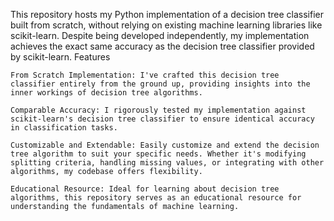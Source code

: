 This repository hosts my Python implementation of a decision tree classifier built from scratch, without relying on existing machine learning libraries like scikit-learn. Despite being developed independently, my implementation achieves the exact same accuracy as the decision tree classifier provided by scikit-learn.
Features

    From Scratch Implementation: I've crafted this decision tree classifier entirely from the ground up, providing insights into the inner workings of decision tree algorithms.

    Comparable Accuracy: I rigorously tested my implementation against scikit-learn's decision tree classifier to ensure identical accuracy in classification tasks.

    Customizable and Extendable: Easily customize and extend the decision tree algorithm to suit your specific needs. Whether it's modifying splitting criteria, handling missing values, or integrating with other algorithms, my codebase offers flexibility.

    Educational Resource: Ideal for learning about decision tree algorithms, this repository serves as an educational resource for understanding the fundamentals of machine learning.
